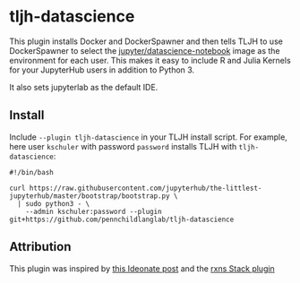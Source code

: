 # tljh-datascience

This plugin installs Docker and DockerSpawner and then tells TLJH to use DockerSpawner to select the [jupyter/datascience-notebook](https://hub.docker.com/r/jupyter/datascience-notebook/tags?page=1&ordering=last_updated) image as the environment for each user. This makes it easy to include R and Julia Kernels for your JupyterHub users in addition to Python 3.

It also sets jupyterlab as the default IDE.

## Install

Include `--plugin tljh-datascience` in your TLJH install script. For example, here user `kschuler` with password `password` installs TLJH with `tljh-datascience`:
```
#!/bin/bash

curl https://raw.githubusercontent.com/jupyterhub/the-littlest-jupyterhub/master/bootstrap/bootstrap.py \
  | sudo python3 - \
    --admin kschuler:password --plugin git+https://github.com/pennchildlanglab/tljh-datascience
```

## Attribution

This plugin was inspired by [this Ideonate post](https://ideonate.com/DockerSpawner-in-TLJH/) and the [rxns Stack plugin](https://github.com/sustainable-processes/tljh-rxns)




